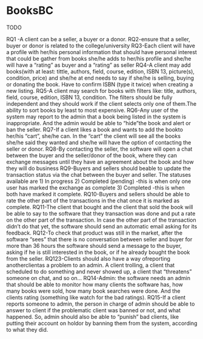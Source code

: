 # BooksBC

TODO

RQ1 -A client can be a seller, a buyer or a donor.
RQ2-ensure that a seller, buyer or donor is related to the college/university 
RQ3-Each client will have a profile with her/his personal information that should have personal interest that could be gather from books she/he adds to her/his profile and she/he will have a “rating” as buyer and a “rating” as seller
RQ4-A client may add books(with at least: tittle, authors, field, course, edition, ISBN 13, picture(s), condition, price) and she/he at end needs to say if she/he is selling, buying or donating the book. Have to confirm ISBN (type it twice) when creating a new listing.
RQ5-A client may search for books with filters like: title, authors, field, course, edition, ISBN 13, condition. The filters should be fully independent and they should work if the client selects only one of them.The ability to sort books by least to most expensive.
RQ6-Any user of the system may report to the admin that a book being listed in the system is inappropriate. And the admin would be able to “hide”the book and alert or ban the seller.
RQ7-If a client likes a book and wants to add the bookto her/his “cart”, she/he can. In the “cart” the client will see all the books she/he said they wanted and she/he will have the option of contacting the seller or donor.
RQ8-By contacting the seller, the software will open a chat between the buyer and the seller/donor of the book, where they can exchange messages until they have an agreement about the book and how they will do business
RQ9-Buyers and sellers should beable to update the transaction status via the chat between the buyer and seller. The statuses available are 1) In progress 2) Completed (pending) -this is when only one user has marked the exchange as complete 3) Completed -this is when both have marked it complete.
RQ10-Buyers and sellers should be able to rate the other part of the transactions in the chat once it is marked as complete.
RQ11-The client that bought and the client that sold the book will be able to say to the software that they transaction was done and put a rate on the other part of the transaction. In case the other part of the transaction didn’t do that yet, the software should send an automatic email asking for its feedback.
RQ12-To check that product was still in the market, after the software “sees” that there is no conversation between seller and buyer for more than 36 hours the software should send a message to the buyer, asking if he is still interested in the book, or if he already bought the book from the seller.
RQ123-Clients should also have a way ofreporting anotherclientas a problem to an admin. A client trolling, a client that scheduled to do something and never showed up, a client that “threatens” someone on chat, and so on...
RQ14-Admin:  the software needs an admin that should be able to monitor how many clients the software has, how many books were sold, how many book searches were done. And the clients rating (something like watch for the bad ratings).
RQ15-If a client reports someone to admin, the person in charge of admin should be able to answer to client if the problematic client was banned or not, and what happened. So, admin should also be able to “punish” bad clients, like putting their account on holdor by banning them from the system, according to what they did.
